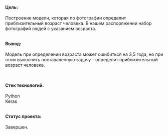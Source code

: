 <b>Цель:</b>
<br>
<br>Построение модели, которая по фотографии определит приблизительный возраст человека. В нашем распоряжении набор фотографий людей с указанием возраста.

<br>
<b>Вывод:</b>
<br>
<br>Модель при определении возраста может ошибиться на 3,5 года, но при этом выполнить поставаленную задачу - определит приблизительный возраст человека.

<br><br>
<b>Стек технологий:</b>
<br>
<br>Python
<br>Keras

<br>
<b>Статус проекта:</b>
<br>
<br>Завершен.
